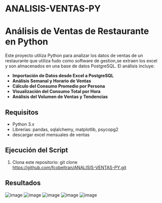 # ANALISIS-VENTAS-PY
# Análisis de Ventas de Restaurante en Python

Este proyecto utiliza Python para analizar los datos de ventas de un restaurante   que utiliza fudo como software de gestion,se extraen los excel y son almacenados en una base de datos PostgreSQL. El análisis incluye:

- **Importación de Datos desde Excel a PostgreSQL**
- **Análisis Semanal y Horario de Ventas**
- **Cálculo del Consumo Promedio por Persona**
- **Visualización del Consumo Total por Hora**
- **Análisis del Volumen de Ventas y Tendencias**

## Requisitos

- Python 3.x
- Librerías: pandas, sqlalchemy, matplotlib, psycopg2
- descargar excel mensuales de ventas

## Ejecución del Script

1. Clona este repositorio:
   git clone https://github.com/fcobeltran/ANALISIS-VENTAS-PY.git

## Resultados 

![image](https://github.com/user-attachments/assets/3f1dd26f-fa1b-4595-884d-c8273319583c)
![image](https://github.com/user-attachments/assets/b0734f7a-21a4-4b04-93a5-985840d1535e)
![image](https://github.com/user-attachments/assets/cdb6168f-1f27-41e0-91ae-32db70a25672)
![image](https://github.com/user-attachments/assets/ec78e502-7e0f-4022-a082-fde727a8e2a7)
![image](https://github.com/user-attachments/assets/e185944b-6416-4d02-9e33-fb530037350c)






